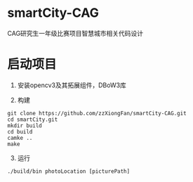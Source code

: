 # smartCity-CAG

  CAG研究生一年级比赛项目智慧城市相关代码设计

# 启动项目

1. 安装opencv3及其拓展组件，DBoW3库
  
2. 构建
  ```
  git clone https://github.com/zzXiongFan/smartCity-CAG.git
  cd smartCity.git
  mkdir build
  cd build 
  camke ..
  make
  ```

3. 运行
  ```
  ./build/bin photoLocation [picturePath]
  ```